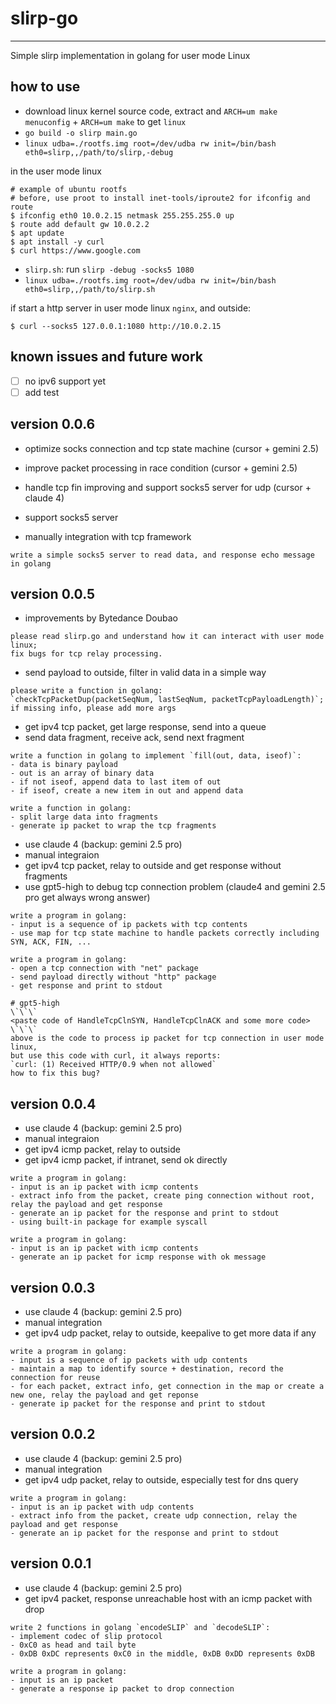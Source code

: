 # slirp-go
----------

Simple slirp implementation in golang for user mode Linux

## how to use

- download linux kernel source code, extract and `ARCH=um make menuconfig` + `ARCH=um make` to get `linux`
- `go build -o slirp main.go`
- `linux udba=./rootfs.img root=/dev/udba rw init=/bin/bash eth0=slirp,,/path/to/slirp,-debug`

in the user mode linux

```
# example of ubuntu rootfs
# before, use proot to install inet-tools/iproute2 for ifconfig and route
$ ifconfig eth0 10.0.2.15 netmask 255.255.255.0 up
$ route add default gw 10.0.2.2
$ apt update
$ apt install -y curl
$ curl https://www.google.com
```

- `slirp.sh`: run `slirp -debug -socks5 1080`
- `linux udba=./rootfs.img root=/dev/udba rw init=/bin/bash eth0=slirp,,/path/to/slirp.sh`

if start a http server in user mode linux `nginx`, and outside:

```
$ curl --socks5 127.0.0.1:1080 http://10.0.2.15
```

## known issues and future work

- [ ] no ipv6 support yet
- [ ] add test

## version 0.0.6

- optimize socks connection and tcp state machine (cursor + gemini 2.5)
- improve packet processing in race condition (cursor + gemini 2.5)
- handle tcp fin improving and support socks5 server for udp (cursor + claude 4)

- support socks5 server
- manually integration with tcp framework

```
write a simple socks5 server to read data, and response echo message in golang
```

## version 0.0.5

- improvements by Bytedance Doubao

```
please read slirp.go and understand how it can interact with user mode linux;
fix bugs for tcp relay processing.
```

- send payload to outside, filter in valid data in a simple way

```
please write a function in golang:
`checkTcpPacketDup(packetSeqNum, lastSeqNum, packetTcpPayloadLength)`;
if missing info, please add more args
```

- get ipv4 tcp packet, get large response, send into a queue
- send data fragment, receive ack, send next fragment

```
write a function in golang to implement `fill(out, data, iseof)`:
- data is binary payload
- out is an array of binary data
- if not iseof, append data to last item of out
- if iseof, create a new item in out and append data
```

```
write a function in golang:
- split large data into fragments
- generate ip packet to wrap the tcp fragments
```

- use claude 4 (backup: gemini 2.5 pro)
- manual integraion
- get ipv4 tcp packet, relay to outside and get response without fragments
- use gpt5-high to debug tcp connection problem (claude4 and gemini 2.5 pro get always wrong answer)

```
write a program in golang:
- input is a sequence of ip packets with tcp contents
- use map for tcp state machine to handle packets correctly including SYN, ACK, FIN, ...
```

```
write a program in golang:
- open a tcp connection with "net" package
- send payload directly without "http" package
- get response and print to stdout
```

```
# gpt5-high
\`\`\`
<paste code of HandleTcpClnSYN, HandleTcpClnACK and some more code>
\`\`\`
above is the code to process ip packet for tcp connection in user mode linux,
but use this code with curl, it always reports:
`curl: (1) Received HTTP/0.9 when not allowed`
how to fix this bug?
```

## version 0.0.4

- use claude 4 (backup: gemini 2.5 pro)
- manual integraion
- get ipv4 icmp packet, relay to outside
- get ipv4 icmp packet, if intranet, send ok directly

```
write a program in golang:
- input is an ip packet with icmp contents
- extract info from the packet, create ping connection without root, relay the payload and get response
- generate an ip packet for the response and print to stdout
- using built-in package for example syscall
```

```
write a program in golang:
- input is an ip packet with icmp contents
- generate an ip packet for icmp response with ok message
```

## version 0.0.3

- use claude 4 (backup: gemini 2.5 pro)
- manual integration
- get ipv4 udp packet, relay to outside, keepalive to get more data if any

```
write a program in golang:
- input is a sequence of ip packets with udp contents
- maintain a map to identify source + destination, record the connection for reuse
- for each packet, extract info, get connection in the map or create a new one, relay the payload and get reponse
- generate ip packet for the response and print to stdout
```

## version 0.0.2

- use claude 4 (backup: gemini 2.5 pro)
- manual integration
- get ipv4 udp packet, relay to outside, especially test for dns query

```
write a program in golang:
- input is an ip packet with udp contents
- extract info from the packet, create udp connection, relay the payload and get response
- generate an ip packet for the response and print to stdout
```

## version 0.0.1

- use claude 4 (backup: gemini 2.5 pro)
- get ipv4 packet, response unreachable host with an icmp packet with drop

```
write 2 functions in golang `encodeSLIP` and `decodeSLIP`:
- implement codec of slip protocol
- 0xC0 as head and tail byte
- 0xDB 0xDC represents 0xC0 in the middle, 0xDB 0xDD represents 0xDB
```

```
write a program in golang:
- input is an ip packet
- generate a response ip packet to drop connection
```


